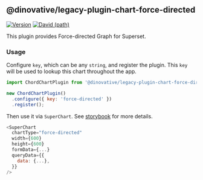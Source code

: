 ## @dinovative/legacy-plugin-chart-force-directed

[![Version](https://img.shields.io/npm/v/@dinovative/legacy-plugin-chart-force-directed.svg?style=flat-square)](https://img.shields.io/npm/v/@dinovative/legacy-plugin-chart-force-directed.svg?style=flat-square)
[![David (path)](https://img.shields.io/david/dinovative/superset-ui-plugins.svg?path=packages%2Fsuperset-ui-legacy-plugin-chart-force-directed&style=flat-square)](https://david-dm.org/dinovative/superset-ui-plugins?path=packages/superset-ui-legacy-plugin-chart-force-directed)

This plugin provides Force-directed Graph for Superset.

### Usage

Configure `key`, which can be any `string`, and register the plugin. This `key` will be used to lookup this chart throughout the app.

```js
import ChordChartPlugin from '@dinovative/legacy-plugin-chart-force-directed';

new ChordChartPlugin()
  .configure({ key: 'force-directed' })
  .register();
```

Then use it via `SuperChart`. See [storybook](https://dinovative.github.io/superset-ui-plugins/?selectedKind=plugin-chart-force-directed) for more details.

```js
<SuperChart
  chartType="force-directed"
  width={600}
  height={600}
  formData={...}
  queryData={{
    data: {...},
  }}
/>
```
